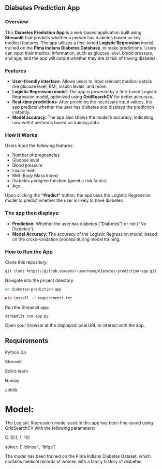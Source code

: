 ## **Diabetes Prediction App**

### **Overview**

This **Diabetes Prediction App** is a web-based application built using **Streamlit** that predicts whether a person has diabetes based on key medical features. The app utilizes a fine-tuned **Logistic Regression** model, trained on the **Pima Indians Diabetes Database**, to make predictions. Users can input their medical information, such as glucose level, blood pressure, and age, and the app will output whether they are at risk of having diabetes.

### **Features**

- **User-friendly interface**: Allows users to input relevant medical details like glucose level, BMI, insulin levels, and more.
- **Logistic Regression model**: The app is powered by a fine-tuned Logistic Regression model, optimized using **GridSearchCV** for better accuracy.
- **Real-time predictions**: After providing the necessary input values, the app predicts whether the user has diabetes and displays the prediction instantly.
- **Model accuracy**: The app also shows the model's accuracy, indicating how well it performs based on training data.

### **How It Works**

Users input the following features:

- Number of pregnancies
- Glucose level
- Blood pressure
- Insulin level
- BMI (Body Mass Index)
- Diabetes pedigree function (genetic risk factor)
- Age

Upon clicking the **"Predict"** button, the app uses the Logistic Regression model to predict whether the user is likely to have diabetes.

### **The app then displays:**

- **Prediction**: Whether the user has diabetes ("Diabetes") or not ("No Diabetes").
- **Model Accuracy**: The accuracy of the Logistic Regression model, based on the cross-validation process during model training.

### **How to Run the App**

Clone this repository:

```bash
git clone https://github.com/your-username/diabetes-prediction-app.git 
```
Navigate into the project directory:

```bash
cd diabetes-prediction-app
```
```bash
pip install -r requirements.txt
```
Run the Streamlit app:
```bash
streamlit run app.py
```
Open your browser at the displayed local URL to interact with the app.

## Requirements

Python 3.x

Streamlit

Scikit-learn

Numpy

Joblib

# Model:
The Logistic Regression model used in this app has been fine-tuned using GridSearchCV with the following parameters:

C: [0.1, 1, 10]

solver: ['liblinear', 'lbfgs']

The model has been trained on the Pima Indians Diabetes Dataset, which contains medical records of women with a family history of diabetes.
